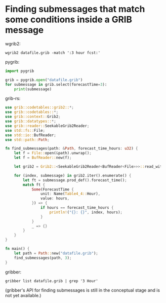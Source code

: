 # Finding submessages that match some conditions inside a GRIB message

wgrib2:

```shell
wgrib2 datafile.grib -match ':3 hour fcst:'
```

pygrib:

```python
import pygrib

grib = pygrib.open("datafile.grib")
for submessage in grib.select(forecastTime=3):
    print(submessage)
```

grib-rs:

```rust
use grib::codetables::grib2::*;
use grib::codetables::*;
use grib::context::Grib2;
use grib::datatypes::*;
use grib::reader::SeekableGrib2Reader;
use std::fs::File;
use std::io::BufReader;
use std::path::Path;

fn find_submessages(path: &Path, forecast_time_hours: u32) {
    let f = File::open(&path).unwrap();
    let f = BufReader::new(f);

    let grib2 = Grib2::<SeekableGrib2Reader<BufReader<File>>>::read_with_seekable(f).unwrap();

    for (index, submessage) in grib2.iter().enumerate() {
        let ft = submessage.prod_def().forecast_time();
        match ft {
            Some(ForecastTime {
                unit: Name(Table4_4::Hour),
                value: hours,
            }) => {
                if hours == forecast_time_hours {
                    println!("{}: {}", index, hours);
                }
            }
            _ => {}
        }
    }
}

fn main() {
    let path = Path::new("datafile.grib");
    find_submessages(path, 3);
}
```

gribber:

```shell
gribber list datafile.grib | grep '3 Hour'
```

(gribber's API for finding submessages is still in the conceptual stage and is not yet available.)
